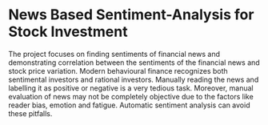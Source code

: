 # News Based Sentiment-Analysis for Stock Investment
The project focuses on finding sentiments of financial news and demonstrating correlation between the sentiments of the financial news and stock price variation.  Modern behavioural finance recognizes both sentimental investors and rational investors. Manually reading the news and labelling it as positive or negative is a very tedious task. Moreover, manual evaluation of news may not be completely objective due to the factors like reader bias, emotion and fatigue. Automatic sentiment analysis can avoid these pitfalls.
